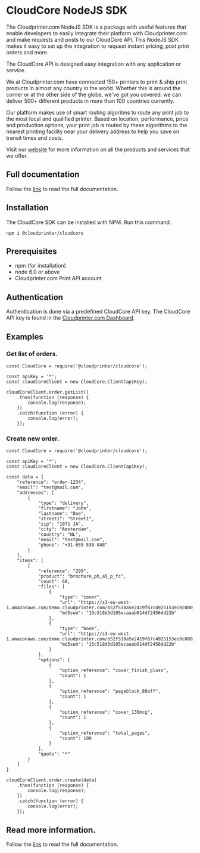 # CloudCore NodeJS SDK
The Cloudprinter.com NodeJS SDK is a package with useful features that enable developers to easily integrate their platform with Cloudprinter.com and make requests and posts to our CloudCore API. This NodeJS SDK makes it easy to set up the integration to request instant pricing, post print orders and more. 

The CloudCore API is designed easy integration with any application or service.

We at Cloudprinter.com have connected 150+ printers to print & ship print products in almost any country in the world. Whether this is around the corner or at the other side of the globe, we've got you covered: we can deliver 500+ different products in more than 100 countries currently.

Our platform makes use of smart routing algoritms to route any print job to the most local and qualified printer. Based on location, performance, price and production options, your print job is routed by these algorithms to the nearest printing facility near your delivery address to help you save on transit times and costs.

Visit our [website](https://www.cloudprinter.com) for more information on all the products and services that we offer.

## Full documentation
Follow the [link](https://github.com/cloudprintercom/cloudcore-nodejs-sdk/wiki/NodeJS-SDK-CloudCore-documentation) to read the full documentation.

## Installation 
The CloudCore SDK can be installed with NPM. Run this command:
```
npm i @cloudprinter/cloudcore
```

## Prerequisites
* npm (for installation)
* node 6.0 or above
* Cloudprinter.com Print API account

## Authentication
Authentication is done via a predefined CloudCore API key. The CloudCore API key is found in the [Cloudprinter.com Dashboard](https://admin.cloudprinter.com).

## Examples

### Get list of orders.
```
const CloudCore = require('@cloudprinter/cloudcore');

const apiKey = '*';
const cloudCoreClient = new CloudCore.Client(apiKey);

cloudCoreClient.order.getList()
    .then(function (response) {
        console.log(response);
    })
    .catch(function (error) {
        console.log(error);
    });
```
### Create new order.
```
const CloudCore = require('@cloudprinter/cloudcore');

const apiKey = '*';
const cloudCoreClient = new CloudCore.Client(apiKey);

const data = {
    "reference": "order-1234",
    "email": "test@mail.com",
    "addresses": [
        {
            "type": "delivery",
            "firstname": "John",
            "lastname": "Doe",
            "street1": "Street1",
            "zip": "1071 JA",
            "city": "Amsterdam",
            "country": "NL",
            "email": "test@mail.com",
            "phone": "+31-655-538-848"
        }
    ],
    "items": [
        {
            "reference": "299",
            "product": "brochure_pb_a5_p_fc",
            "count": 68,
            "files": [
                {
                    "type": "cover",
                    "url": "https://s3-eu-west-1.amazonaws.com/demo.cloudprinter.com/b52f510a5e2419f67c4925153ec0c080_v2/CP_Sample_doc_A4_Book_Cover_Textbook_80_gsm_Casewrap_v2.1.pdf",
                    "md5sum": "15c518d3d105ecaaab014df2456dd22b"
                },
                {
                    "type": "book",
                    "url": "https://s3-eu-west-1.amazonaws.com/demo.cloudprinter.com/b52f510a5e2419f67c4925153ec0c080_v2/CP_Sample_doc_A4_Book_Interior_Textbook_v2.1.pdf",
                    "md5sum": "15c518d3d105ecaaab014df2456dd22b"
                }
            ],
            "options": [
                {
                    "option_reference": "cover_finish_gloss",
                    "count": 1
                },
                {
                    "option_reference": "pageblock_80off",
                    "count": 1
                },
                {
                    "option_reference": "cover_130mcg",
                    "count": 1
                },
                {
                    "option_reference": "total_pages",
                    "count": 100
                }
            ],
            "quote": "*"
        }
    ]
}

cloudCoreClient.order.create(data)
    .then(function (response) {
        console.log(response);
    })
    .catch(function (error) {
        console.log(error);
    });
```

## Read more information.
Follow the [link](https://github.com/cloudprintercom/cloudcore-nodejs-sdk/wiki/NodeJS-SDK-CloudCore-documentation) to read the full documentation.
